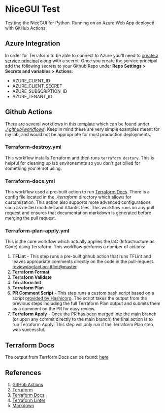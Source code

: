 # NiceGUI Test

Testting the NiceGUI for Python.  Running on an Azure Web App deployed with GitHub Actions.

## Azure Integration

In order for Terraform to be able to connect to Azure you'll need to [create a service principal](https://learn.microsoft.com/en-us/azure/active-directory/develop/howto-create-service-principal-portal) along with a secret. Once you create the service principal add the following secrets to your Github Repo under **Repo Settings > Secrets and variables > Actions**:

* AZURE_CLIENT_ID
* AZURE_CLIENT_SECRET
* AZURE_SUBSCRIPTION_ID
* AZURE_TENANT_ID

## Github Actions

There are several workflows in this template which can be found under _[./.github/workflows](./.github/workflows)_.  Keep in mind these are very simple examples meant for my lab, and would not be appropriate for most production deployments. 

### Terraform-destroy.yml

This workflow installs Terraform and then runs `terraform destory`. This is helpful for cleaning up lab environemnts so you don't get billed for something you're not using. 

### Terraform-docs.yml

This workflow used a pre-built action to run [Terraform Docs](https://github.com/terraform-docs/gh-actions). There is a config file located in the _./terraform_ directory which allows for customization.  This action also supports more advanced configurations such as nested modules and Atlantis files. This workflow runs on any pull request and ensures that documentation markdown is generated before merging the pull request. 

### Terraform-plan-apply.yml

This is the core worklfow which actually applies the IaC (Infrastructure as Code) using Terraform. This workflow performs a number of actions:

1) **TFLint** - This step runs a pre-built github action that runs TFLint and leaves appropriate comments directly on the code in the pull-request. [reviewdog/action-tflint@master](https://github.com/reviewdog/action-tflint)
1) **Terraform Format**
1) **Terraform Validate**
1) **Terraform Init**
1) **Terraform Plan**
1) **PR Comment Script** - This step runs a custom bash script based on a script [provided by Hashicorp](https://developer.hashicorp.com/terraform/tutorials/automation/github-actions).  The script takes the output from the previous steps including the full Terraform Plan output and submits them as a comment on the PR for easy review.
1) **Terraform Apply** - Once the PR has been merged into the main branch (or upon any commit directly to the main branch) the final action is to run Terraform Apply. This step will only run if the Terraform Plan step was successful. 

## Terraform Docs

The output from Terrform Docs can be found: [here](/terraform/README.md)

## References

1) [GitHub Actions](https://docs.github.com/en/actions)
1) [Terraform](https://developer.hashicorp.com/terraform/intro)
1) [Terraform Docs](https://terraform-docs.io/user-guide/introduction/)
1) [Terraform Linter](https://github.com/terraform-linters/tflint)
1) [Markdown](https://www.markdownguide.org/getting-started)
